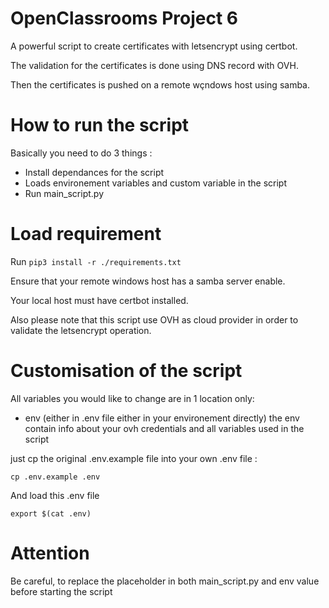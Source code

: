 # OpenClassrooms Project 6
A powerful script to create certificates with letsencrypt using certbot.

The validation for the certificates is done using DNS record with OVH.

Then the certificates is pushed on a remote wçndows host using samba.


# How to run the script
Basically you need to do 3 things :
- Install dependances for the script
- Loads environement variables and custom variable in the script
- Run main_script.py


# Load requirement
Run ```pip3 install -r ./requirements.txt```

Ensure that your remote windows host has a samba server enable.

Your local host must have certbot installed.

Also please note that this script use OVH as cloud provider in order to validate the letsencrypt operation.


# Customisation of the script
All variables you would like to change are in 1 location only:
 - env (either in .env file either in your environement directly) the env contain info about your ovh credentials and all variables used in the script

just cp the original .env.example file into your own .env file :
```
cp .env.example .env
```

And load this .env file
```
export $(cat .env)
```

# Attention

Be careful, to replace the placeholder in both main_script.py and env value before starting the script

